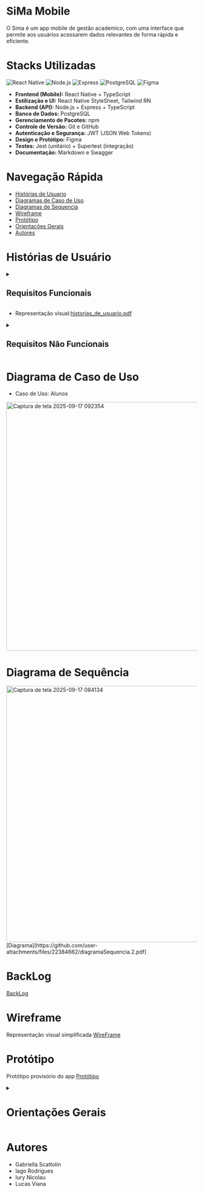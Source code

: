 # SiMa Mobile
O Sima é um app mobile de gestão academico, com uma interface que permite aos usuários acessarem dados relevantes de forma rápida e eficiente.

# Stacks Utilizadas

![React Native](https://img.shields.io/badge/React%20Native-20232A?style=for-the-badge&logo=react&logoColor=61DAFB)
![Node.js](https://img.shields.io/badge/Node.js-43853D?style=for-the-badge&logo=node.js&logoColor=white)
![Express](https://img.shields.io/badge/Express.js-404D59?style=for-the-badge)
![PostgreSQL](https://img.shields.io/badge/PostgreSQL-316192?style=for-the-badge&logo=postgresql&logoColor=white)
![Figma](https://img.shields.io/badge/Figma-F24E1E?style=for-the-badge&logo=figma&logoColor=white)

- **Frontend (Mobile):** React Native + TypeScript  
- **Estilização e UI:** React Native StyleSheet, Tailwind RN
- **Backend (API):** Node.js + Express + TypeScript  
- **Banco de Dados:** PostgreSQL  
- **Gerenciamento de Pacotes:** npm  
- **Controle de Versão:** Git e GitHub  
- **Autenticação e Segurança:** JWT (JSON Web Tokens)  
- **Design e Protótipo:** Figma  
- **Testes:** Jest (unitário) + Supertest (integração)  
- **Documentação:** Markdown e Swagger  

# Navegação Rápida
* [ Histórias de Usuario ](#Histórias-de-Usuario)
* [ Diagramas de Caso de Uso ](#Diagramas-de-Caso-de-Uso)
* [ Diagramas de Sequencia ](#Diagramas-de-Sequencia)
* [ Wireframe ](#Diagrama_visual)
* [ Protótipo ](#Protótipo)
* [ Orientações Gerais ](#Orientações-Gerais)
* [ Autores ](#Autores)

# Histórias de Usuário 
<details>
<summary><h2>Requisitos Funcionais</h2></summary>

### 📚 Informações do curso
- **Consultar horários de aula:**  
Como aluno, quero acessar meus horários de aula para organizar melhor minha rotina.

- **Visualizar faltas:**  
Como aluno, quero visualizar minhas faltas para controlar minha frequência e evitar reprovação.

---

### 📝 Solicitações acadêmicas
- **Trancamento do curso:**  
Como aluno, quero solicitar o trancamento do curso pelo app caso precise interromper temporariamente meus estudos.

- **Declarações de matrícula:**  
Como aluno, quero solicitar declarações de matrícula para apresentar em estágios, empregos ou instituições externas.

- **Rematrícula online:**  
Como aluno, quero realizar minha rematrícula online para evitar filas e burocracia presencial.

---

### 📅 Calendário escolar
- **Visualizar calendário anual:**  
Como aluno, quero visualizar o calendário anual acadêmico para acompanhar datas de provas, feriados e eventos.

- **Visualizar reposições de aula:**  
Como aluno, quero visualizar reposições de aula para me adaptar caso haja mudanças no cronograma.

---

### 📖 Biblioteca
- **Retirar livros:**  
Como aluno, quero retirar livros da biblioteca diretamente pelo app para facilitar meu acesso ao material.

- **Devolver livros:**  
Como aluno, quero retornar livros da biblioteca de forma registrada para manter meu histórico organizado.

- **Doar livros:**  
Como aluno, quero doar livros para a biblioteca para ajudar a comunidade acadêmica.

</details>

* Representação visual:[historias_de_usuario.pdf](https://github.com/user-attachments/files/22384241/historias_de_usuario.1.pdf)

<details>
<summary><h2>Requisitos Não Funcionais</h2></summary>

- **Segurança:**  
O sistema deve utilizar banco de dados criptografados e tokens de acesso temporários para proteger dados sensíveis. Recomenda-se a realização de testes de penetração (*pen-test*).

- **Manutenibilidade:**  
O sistema deve ser fácil de manter e estender. É recomendado seguir padrões de projeto (GOF – Gang of Four), manter documentação atualizada e código bem comentado.

- **Usabilidade:**  
A interface deve ser intuitiva e acessível, garantindo que os usuários consigam realizar tarefas sem dificuldades. Realizar testes de usabilidade é recomendado.

- **Desempenho:**  
O sistema deve atender a metas de tempo de resposta definidas para diferentes cargas de usuários. Ferramentas como JMeter podem ser utilizadas para testes de desempenho.

- **Confiabilidade:**  
O sistema deve estar disponível continuamente, garantindo acesso aos alunos sem interrupções significativas.

- **Portabilidade:**  
O aplicativo deve funcionar corretamente em diferentes dispositivos móveis e sistemas operacionais, garantindo compatibilidade ampla.

- **Escalabilidade:**  
O sistema deve suportar aumentos significativos de usuários simultâneos, especialmente durante períodos de rematrícula ou matrícula.

</details>

# Diagrama de Caso de Uso

* Caso de Uso: Alunos
<img width="538" height="654" alt="Captura de tela 2025-09-17 092354" src="https://github.com/user-attachments/assets/4cf1bb3c-9da8-48b5-8dc0-5c994d81e452" />

# Diagrama de Sequência

<img width="1095" height="674" alt="Captura de tela 2025-09-17 084134" src="https://github.com/user-attachments/assets/a6f8cc76-439f-4295-ae70-a0f54df86312" />
[Diagrama](https://github.com/user-attachments/files/22384662/diagramaSequencia.2.pdf)

# BackLog
[BackLog](https://github.com/users/IuryNi/projects/6)

# Wireframe
Representação visual simplificada
[WireFrame](https://www.figma.com/proto/hyUspCnZ7IQWMP0nR52Tst/Dravter-Lo-fi-Wireframe-Kit--Community-?node-id=5905-634&p=f&t=TA63gO2EmN0ybfLE-1&scaling=min-zoom&content-scaling=fixed&page-id=709%3A14319&starting-point-node-id=5905%3A634)

# Protótipo
Protótipo provisório do app 
[Protótipo](https://www.figma.com/proto/6B38xuZSYpVvjsyD8SWhpP/SiMA---Prot%C3%B3tipo?node-id=0-1&t=QEinYtB4Gsj76kTo-1)

<details>
<summary><h1>Orientações Gerais</h1></summary>

### 🧭 Antes de iniciar o desenvolvimento

---

#### 🔹 Clonar o repositório
```bash
git clone git@github.com:IuryNi/Trabalho-do-Arnaldo-SiMa.git
```

#### 🔹 Acessar a pasta do projeto
```bash
cd Trabalho-do-Arnaldo-SiMa
```

#### 🔹 Instalar as dependências
```bash
npm install
```

---

### 🌱 Criar uma nova branch a partir da branch principal (`main`)

#### Verifique a branch atual:
```bash
git branch
```

#### Caso não esteja na branch `main`, altere para ela:
```bash
git checkout main
```

#### Crie uma nova branch para a funcionalidade ou ajuste que será desenvolvido  
Recomenda-se seguir o padrão **Conventional Commits** para nomear branches, por exemplo:
```
feat/CreateHeader
feat/CreateEndPointToFaltas
fix/AdjustLoginValidation
```

**Exemplo:**
```bash
git checkout -b feat/CreateHeader
```

---

### 💾 Adicionar as alterações ao controle de versão

#### Verifique os arquivos modificados:
```bash
git status
```

#### Adicione as alterações ao stage:
```bash
git add .
```

#### Confirme novamente:
```bash
git status
```

#### Realize o commit utilizando o padrão **Conventional Commits**:
```bash
git commit -m "feat: create header component"
```

---

### ☁️ Enviar a branch para o repositório remoto
```bash
git push -u origin feat/CreateHeader
```

---

### 📌 Criar o Pull Request (PR)

1. Acesse a aba **Pull Requests** no GitHub.  
2. Clique em **New Pull Request**.  
3. Em **Compare**, selecione cuidadosamente a sua branch.  
4. Defina um título claro e descritivo, seguindo o padrão:
   ```
   feat: create header component
   ```
   ou
   ```
   feat: implement endpoint to manage student absences
   ```
5. Adicione uma breve descrição sobre o que foi desenvolvido.  
6. Clique em **Create Pull Request** e confirme.  
7. Verifique se o PR foi criado corretamente.

---

</details>

# Autores
* Gabriella Scattolin
* Iago Rodrigues
* Iury Nicolau
* Lucas Viana


